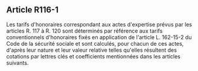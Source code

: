 Article R116-1
----
Les tarifs d'honoraires correspondant aux actes d'expertise prévus par les
articles R. 117 à R. 120 sont déterminés par référence aux tarifs conventionnels
d'honoraires fixés en application de l'article L. 162-15-2 du Code de la
sécurité sociale et sont calculés, pour chacun de ces actes, d'après leur nature
et leur valeur relative telles qu'elles résultent des cotations par lettres clés
et coefficients mentionnées dans les articles suivants.

